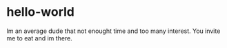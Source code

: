 # hello-world

Im an average dude that not enought time and too many interest. You invite me to eat and im there.
